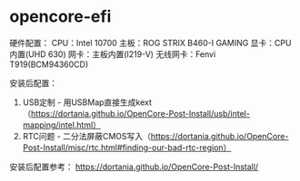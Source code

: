 # opencore-efi

硬件配置：
CPU：Intel 10700
主板：ROG STRIX B460-I GAMING
显卡：CPU内置(UHD 630)
网卡：主板内置(I219-V)
无线网卡：Fenvi T919(BCM94360CD)

安装后配置：
1. USB定制 - 用USBMap直接生成kext（https://dortania.github.io/OpenCore-Post-Install/usb/intel-mapping/intel.html）
2. RTC问题 - 二分法屏蔽CMOS写入（https://dortania.github.io/OpenCore-Post-Install/misc/rtc.html#finding-our-bad-rtc-region）

安装后配置参考：
https://dortania.github.io/OpenCore-Post-Install/
